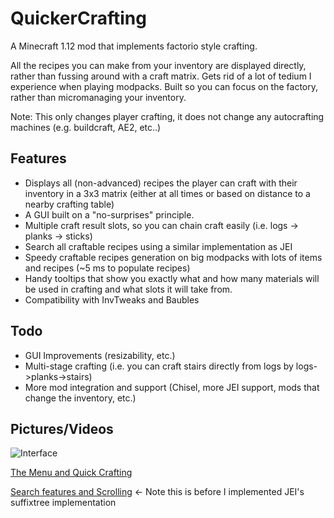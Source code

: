 # QuickerCrafting
A Minecraft 1.12 mod that implements factorio style crafting. 

All the recipes you can make from your inventory are displayed directly, rather than fussing around with a craft matrix. Gets rid of a lot of tedium I experience when playing modpacks. Built so you can focus on the factory, rather than micromanaging your inventory.

Note: This only changes player crafting, it does not change any autocrafting machines (e.g. buildcraft, AE2, etc..)

## Features
- Displays all (non-advanced) recipes the player can craft with their inventory in a 3x3 matrix (either at all times or based on distance to a nearby crafting table)
- A GUI built on a "no-surprises" principle.
- Multiple craft result slots, so you can chain craft easily (i.e. logs -> planks -> sticks)
- Search all craftable recipes using a similar implementation as JEI
- Speedy craftable recipes generation on big modpacks with lots of items and recipes (~5 ms to populate recipes)
- Handy tooltips that show you exactly what and how many materials will be used in crafting and what slots it will take from.
- Compatibility with InvTweaks and Baubles

## Todo
- GUI Improvements (resizability, etc.) 
- Multi-stage crafting (i.e. you can craft stairs directly from logs by logs->planks->stairs)
- More mod integration and support (Chisel, more JEI support, mods that change the inventory, etc.)

## Pictures/Videos
![Interface](https://i.imgur.com/nx09yQf.png)

[The Menu and Quick Crafting](https://i.imgur.com/Ok8Gsb9.mp4)

[Search features and Scrolling](https://i.imgur.com/Ro8PZsb.mp4) <- Note this is before I implemented JEI's suffixtree implementation

